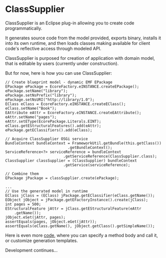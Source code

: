 ClassSupplier
===========

ClassSupplier is an Eclipse plug-in allowing you to create code programmatically.  

It generates source code from the model provided, exports binary, installs it into its own runtime, and then loads classes making available for client code's reflective access through modeled API.  

ClassSupplier is purposed for creation of application with domain model, that is editable by users (currently under construction).

But for now, here is how you can use ClassSupplier:  

    // Create blueprint model - dynamic EMF EPackage
    EPackage ePackage = EcoreFactory.eINSTANCE.createEPackage();
    ePackage.setName("library");
    ePackage.setNsPrefix("library");
    ePackage.setNsURI("http://library/1.0");
    EClass eClass = EcoreFactory.eINSTANCE.createEClass();
    eClass.setName("Book");
    EAttribute eAttr = EcoreFactory.eINSTANCE.createEAttribute();
    eAttr.setName("pages");
    eAttr.setEType(EcorePackage.Literals.EINT);
    eClass.getEStructuralFeatures().add(eAttr);
    ePackage.getEClassifiers().add(eClass);

    // Acquire ClassSupplier OSGi service
    BundleContext bundleContext = FrameworkUtil.getBundle(this.getClass())
                                .getBundleContext();
    ServiceReference<?> serviceReference = bundleContext
                              .getServiceReference(ClassSupplier.class);
    ClassSupplier classSupplier = (ClassSupplier) bundleContext
                              .getService(serviceReference);

    // Combine them
    EPackage jPackage = classSupplier.create(ePackage);
    
    ...
    // Use the generated model in runtime
    EClass jClass = (EClass) jPackage.getEClassifier(eClass.getName());
    EObject jObject = jPackage.getEFactoryInstance().create(jClass); 
    int pages = 500;
    EStructuralFeature jAttr = jClass.getEStructuralFeature(eAttr
        .getName());
    jObject.eSet(jAttr, pages);
    assertEquals(pages, jObject.eGet(jAttr));
    assertEquals(eClass.getName(), jObject.getClass().getSimpleName());  
        
Here is even more [code](/tests/org.enterprisedomain.tests/src/org/enterprisedomain/tests/TestEnterpriseDomain.java), where you can specify a method body and call it, or customize generation templates. 

Development continues...
